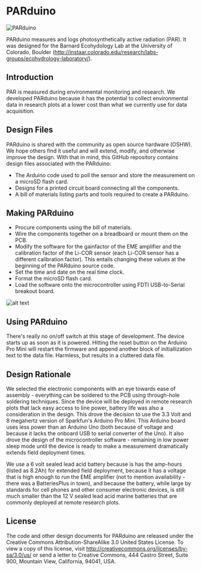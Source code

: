 PARduino
========

![PARduino](/pics/PARduinoCloseUp.JPG "Image of PARduino Hardware")

PARduino measures and logs photosynthetically active radiation (PAR). 
It was designed for the Barnard Ecohydology Lab at the University of Colorado, Boulder  (http://instaar.colorado.edu/research/labs-groups/ecohydrology-laboratory/).

Introduction
------------
PAR is measured during environmental monitoring and research.  We developed PARduino because it has the potential to collect environmental data in research plots at a lower cost than what we currently use for data acquisition.

Design Files
------------
PARduino is shared with the community as open source hardware (OSHW).  We hope others find it useful and will extend, modify, and otherwise improve the design.  With that in mind, this GitHub repository contains design files associated with the PARduino:
 - The Arduino code used to poll the sensor and store the measurement on a microSD flash card.
 - Designs for a printed circuit board connecting all the components.
 - A bill of materials listing parts and tools required to create a PARduino.

Making PARduino
---------------
- Procure components using the bill of materials.
- Wire the components together on a breadboard or mount them on the PCB.
- Modify the software for the gainfactor of the EME amplifier and the calibration factor of the Li-COR sensor (each Li-COR sensor has a different calibration factor).  This entails changing these values at the beginning of the PARduino source code.
- Set the time and date on the real time clock.
- Format the microSD flash card.
- Load the software onto the microcontroller using FDTI USB-to-Serial breakout board.

![alt text](/pics/PCBCloseUp.jpg "Close up of the PCB with components") 


Using PARduino
--------------

There's really no on/off switch at this stage of development.  The device starts up as soon as it is powered.  Hitting the reset button on the Arduino Pro Mini will restart the firmware and append another block of initiallization text to the data file.  Harmless, but results in a cluttered data file.

Design Rationale
----------------

We selected the electronic components with an eye towards ease of assembly - everything can be soldered to the PCB using through-hole soldering techniques.  Since the device will be deployed in remote research plots that lack easy access to line power, battery life was also a consideration in the design.  This drove the decision to use the 3.3 Volt and 8 megahertz version of Sparkfun's Arduino Pro Mini.  This Arduino board uses less power than an Arduino Uno (both because of voltage and because it lacks the onboard USB to serial converter of the Uno).  It also drove the design of the microcontroller software - remaining in low power sleep mode until the device is ready to make a measurement dramatically extends field deployment times.

We use a 6 volt sealed lead acid battery because is has the amp-hours (listed as 8.2Ah) for extended field deployment, because it has a voltage that is high enough to run the EME amplifier (not to mention availability - there was a BatteriesPlus in town), and because the battery, while large by standards for cell phones and other consumer electronic devices, is still much  smaller than the 12 V sealed lead acid marine batteries that are commonly deployed at remote research plots.

License
-------
The code and other design documents for PARduino are released under the Creative Commons Attribution-ShareAlike 3.0 United States License. To view a copy of this license, visit http://creativecommons.org/licenses/by-sa/3.0/us/ or send a letter to Creative Commons, 444 Castro Street, Suite 900, Mountain View, California, 94041, USA.
